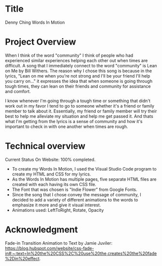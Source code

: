 # Title
Denny Ching Words In Motion

# Project Overview

When I think of the word "community" I think of people who had experienced similar experiences helping each other out when times are difficult.
A song that I immediately connect to the word "community" is Lean on Me by Bill Withers.
The reason why I chose this song is because in the lyrics, "Lean on me when you're not strong and I'll be your friend I'll help you carry on..." it expresses the idea that when someone is going through tough times, they can lean on their friends and community for assistance and comfort.

I know whenever I'm going through a tough time or something that didn't work out in my favor I tend to go to someone whether it's a friend or family member to talk about it.
Essentially, my friend or family member will try their best to help me alleviate my situation and help me get passed it.
And thats what I'm getting from the lyrics is a sense of community and how it's important to check in with one another when times are rough.
# Technical overview
Current Status On Website: 100% completed.
- To create my Words In Motion, I used the Visual Studio Code
program to create my HTML and CSS for my lyrics.
- As the Words In Motion has multiple pages, five separate HTML files are created with
each having its own CSS file.
- The Font that was chosen is "Indie Flower" from Google Fonts.
- Since the song that I chose convey the message of community, I decided to add a variety of different animations to the words to emphasize it more and give it visual interest.
- Animations used: LeftToRight, Rotate, Opacity

# Acknowledgment
Fade-in Transition Animation to Text by Jamie Juviler: https://blog.hubspot.com/website/css-fade-in#:~:text=In%20the%20CSS%2C%20use%20the,creates%20the%20fade%2Din%20effect.